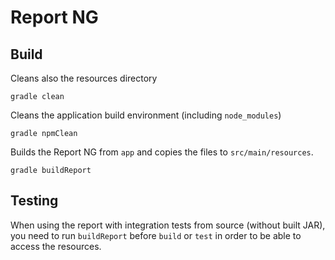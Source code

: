 # Report NG

## Build

Cleans also the resources directory
```shell
gradle clean
```

Cleans the application build environment (including `node_modules`)

```shell
gradle npmClean
```

Builds the Report NG from `app` and copies the files to `src/main/resources`.

```shell
gradle buildReport
```

## Testing

When using the report with integration tests from source (without built JAR),
you need to run `buildReport` before `build` or `test` in order to be able to access the resources.

